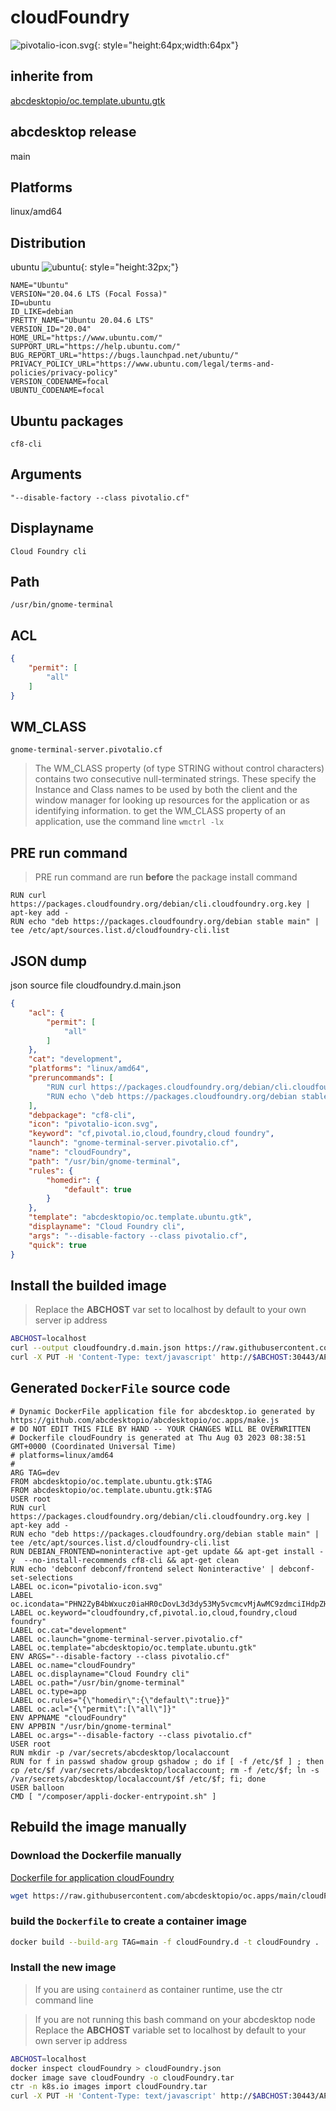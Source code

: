 # cloudFoundry
![pivotalio-icon.svg](icons/pivotalio-icon.svg){: style="height:64px;width:64px"}
## inherite from
[abcdesktopio/oc.template.ubuntu.gtk](../abcdesktopio/oc.template.ubuntu.gtk)
## abcdesktop release
main
## Platforms
linux/amd64
## Distribution
ubuntu ![ubuntu](icons/ubuntu.svg){: style="height:32px;"}

``` 
NAME="Ubuntu"
VERSION="20.04.6 LTS (Focal Fossa)"
ID=ubuntu
ID_LIKE=debian
PRETTY_NAME="Ubuntu 20.04.6 LTS"
VERSION_ID="20.04"
HOME_URL="https://www.ubuntu.com/"
SUPPORT_URL="https://help.ubuntu.com/"
BUG_REPORT_URL="https://bugs.launchpad.net/ubuntu/"
PRIVACY_POLICY_URL="https://www.ubuntu.com/legal/terms-and-policies/privacy-policy"
VERSION_CODENAME=focal
UBUNTU_CODENAME=focal

```


## Ubuntu packages

``` 
cf8-cli
```

## Arguments
`"--disable-factory --class pivotalio.cf"`

## Displayname


``` 
Cloud Foundry cli
```

## Path


``` 
/usr/bin/gnome-terminal
```

## ACL

``` json
{
    "permit": [
        "all"
    ]
}
```

## WM_CLASS

``` 
gnome-terminal-server.pivotalio.cf
```

> The WM_CLASS property (of type STRING without control characters) contains two consecutive null-terminated strings. These specify the Instance and Class names to be used by both the client and the window manager for looking up resources for the application or as identifying information.
> to get the WM_CLASS property of an application, use the command line `wmctrl -lx`

## PRE run command

> PRE run command are run **before** the package install command

```
RUN curl https://packages.cloudfoundry.org/debian/cli.cloudfoundry.org.key | apt-key add -
RUN echo "deb https://packages.cloudfoundry.org/debian stable main" | tee /etc/apt/sources.list.d/cloudfoundry-cli.list
```



## JSON dump
json source file cloudfoundry.d.main.json 

``` json
{
    "acl": {
        "permit": [
            "all"
        ]
    },
    "cat": "development",
    "platforms": "linux/amd64",
    "preruncommands": [
        "RUN curl https://packages.cloudfoundry.org/debian/cli.cloudfoundry.org.key | apt-key add -",
        "RUN echo \"deb https://packages.cloudfoundry.org/debian stable main\" | tee /etc/apt/sources.list.d/cloudfoundry-cli.list"
    ],
    "debpackage": "cf8-cli",
    "icon": "pivotalio-icon.svg",
    "keyword": "cf,pivotal.io,cloud,foundry,cloud foundry",
    "launch": "gnome-terminal-server.pivotalio.cf",
    "name": "cloudFoundry",
    "path": "/usr/bin/gnome-terminal",
    "rules": {
        "homedir": {
            "default": true
        }
    },
    "template": "abcdesktopio/oc.template.ubuntu.gtk",
    "displayname": "Cloud Foundry cli",
    "args": "--disable-factory --class pivotalio.cf",
    "quick": true
}
```

## Install the builded image
>Replace the **ABCHOST** var set to localhost by default to your own server ip address

``` sh
ABCHOST=localhost
curl --output cloudfoundry.d.main.json https://raw.githubusercontent.com/abcdesktopio/oc.apps/main/cloudfoundry.d.main.json
curl -X PUT -H 'Content-Type: text/javascript' http://$ABCHOST:30443/API/manager/image -d @cloudfoundry.d.main.json

```

## Generated `DockerFile` source code

``` 
# Dynamic DockerFile application file for abcdesktop.io generated by https://github.com/abcdesktopio/abcdesktopio/oc.apps/make.js
# DO NOT EDIT THIS FILE BY HAND -- YOUR CHANGES WILL BE OVERWRITTEN
# Dockerfile cloudFoundry is generated at Thu Aug 03 2023 08:38:51 GMT+0000 (Coordinated Universal Time)
# platforms=linux/amd64
#
ARG TAG=dev
FROM abcdesktopio/oc.template.ubuntu.gtk:$TAG
FROM abcdesktopio/oc.template.ubuntu.gtk:$TAG
USER root
RUN curl https://packages.cloudfoundry.org/debian/cli.cloudfoundry.org.key | apt-key add -
RUN echo "deb https://packages.cloudfoundry.org/debian stable main" | tee /etc/apt/sources.list.d/cloudfoundry-cli.list
RUN DEBIAN_FRONTEND=noninteractive apt-get update && apt-get install -y  --no-install-recommends cf8-cli && apt-get clean
RUN echo 'debconf debconf/frontend select Noninteractive' | debconf-set-selections
LABEL oc.icon="pivotalio-icon.svg"
LABEL oc.icondata="PHN2ZyB4bWxucz0iaHR0cDovL3d3dy53My5vcmcvMjAwMC9zdmciIHdpZHRoPSI2NCIgaGVpZ2h0PSI2NCI+PHBhdGggZD0iTTI3LjY2IDBIMTAuNXY2NGgxMC42NjdWOS42Mmg1LjQzOGMxLjM2IDAgMi4zIDAgMy40NS4yMSA4Ljc4NC4yMSAxMy4wNzIgMi44MjQgMTMuMDcyIDkuODN2LjgzN2MwIDYuNDg0LTMuNDUgMTAuNjY3LTEyLjg2MyAxMC42NjctLjk0IDAtMi4zLS4yMS0yLjMtLjIxdjguNzg0aDIuM0M0My44NyAzOS43NCA1My41IDM0LjMgNTMuNSAyMC4zOTJ2LS44MzdDNTMuNSA1LjEyNCA0Mi44MjQgMCAyNy42NiAweiIgZmlsbD0iIzAwN2Q2OCIvPjwvc3ZnPg=="
LABEL oc.keyword="cloudfoundry,cf,pivotal.io,cloud,foundry,cloud foundry"
LABEL oc.cat="development"
LABEL oc.launch="gnome-terminal-server.pivotalio.cf"
LABEL oc.template="abcdesktopio/oc.template.ubuntu.gtk"
ENV ARGS="--disable-factory --class pivotalio.cf"
LABEL oc.name="cloudFoundry"
LABEL oc.displayname="Cloud Foundry cli"
LABEL oc.path="/usr/bin/gnome-terminal"
LABEL oc.type=app
LABEL oc.rules="{\"homedir\":{\"default\":true}}"
LABEL oc.acl="{\"permit\":[\"all\"]}"
ENV APPNAME "cloudFoundry"
ENV APPBIN "/usr/bin/gnome-terminal"
LABEL oc.args="--disable-factory --class pivotalio.cf"
USER root
RUN mkdir -p /var/secrets/abcdesktop/localaccount
RUN for f in passwd shadow group gshadow ; do if [ -f /etc/$f ] ; then  cp /etc/$f /var/secrets/abcdesktop/localaccount; rm -f /etc/$f; ln -s /var/secrets/abcdesktop/localaccount/$f /etc/$f; fi; done
USER balloon
CMD [ "/composer/appli-docker-entrypoint.sh" ]

```

## Rebuild the image manually

### Download the Dockerfile manually
[Dockerfile for application cloudFoundry](https://raw.githubusercontent.com/abcdesktopio/oc.apps/main/cloudFoundry.d)
``` sh
wget https://raw.githubusercontent.com/abcdesktopio/oc.apps/main/cloudFoundry.d
```

### build the `Dockerfile` to create a container image

``` sh
docker build --build-arg TAG=main -f cloudFoundry.d -t cloudFoundry .
```

### Install the new image
>If you are using `containerd` as container runtime, use the ctr command line

 
>If you are not running this bash command on your abcdesktop node
>Replace the **ABCHOST** variable set to localhost by default to your own server ip address


``` sh
ABCHOST=localhost
docker inspect cloudFoundry > cloudFoundry.json
docker image save cloudFoundry -o cloudFoundry.tar
ctr -n k8s.io images import cloudFoundry.tar
curl -X PUT -H 'Content-Type: text/javascript' http://$ABCHOST:30443/API/manager/image -d @cloudFoundry.json

```

